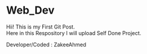 # Web_Dev
Hii! This is my First Git Post.
<br>
Here  in this Respository I will upload Self Done Project.

Developer/Coded : ZakeeAhmed 
